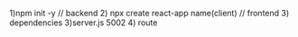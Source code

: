 1)npm init -y // backend
2) npx create react-app name(client) // frontend
3) dependencies
3)server.js 5002
4) route


